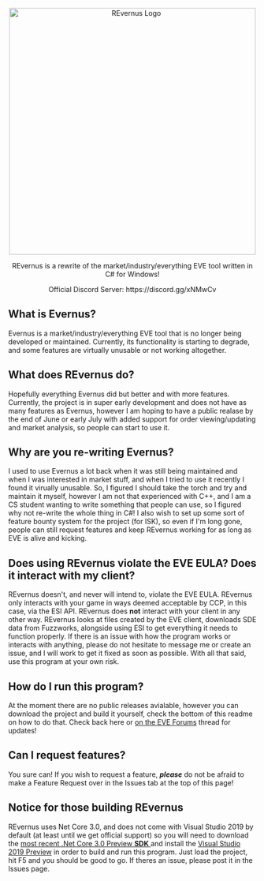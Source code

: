<p align="center">
  <img src="https://puu.sh/DIGKM/4276bf1022.png" alt="REvernus Logo" width="500"/>
</p>
<p align="center">
REvernus is a rewrite of the market/industry/everything EVE tool written in C# for Windows!
</p>
<p align="center" font-size: 3>
Official Discord Server: https://discord.gg/xNMwCv
</p>

## What is Evernus?
Evernus is a market/industry/everything EVE tool that is no longer being developed or maintained. Currently, its functionality is starting to degrade, and some features are virtually unusable or not working altogether.

## What does REvernus do?
Hopefully everything Evernus did but better and with more features. Currently, the project is in super early development and does not have as many features as Evernus, however I am hoping to have a public realase by the end of June or early July with added support for order viewing/updating and market analysis, so people can start to use it.

## Why are you re-writing Evernus?
I used to use Evernus a lot back when it was still being maintained and when I was interested in market stuff, and when I tried to use it recently I found it virually unusable. So, I figured I should take the torch and try and maintain it myself, however I am not that experienced with C++, and I am a CS student wanting to write something that people can use, so I figured why not re-write the whole thing in C#! I also wish to set up some sort of feature bounty system for the project (for ISK), so even if I'm long gone, people can still request features and keep REvernus working for as long as EVE is alive and kicking.

## Does using REvernus violate the EVE EULA? Does it interact with my client?
REvernus doesn't, and never will intend to, violate the EVE EULA. REvernus only interacts with your game in ways deemed acceptable by CCP, in this case, via the ESI API. REvernus does **not** interact with your client in any other way. REvernus looks at files created by the EVE client, downloads SDE data from Fuzzworks, alongside using ESI to get everything it needs to function properly. If there is an issue with how the program works or interacts with anything, please do not hesitate to message me or create an issue, and I will work to get it fixed as soon as possible. With all that said, use this program at your own risk.

## How do I run this program?
At the moment there are no public releases avialable, however you can download the project and build it yourself, check the bottom of this readme on how to do that. Check back here or [on the EVE Forums](https://forums.eveonline.com/t/revernus-release-null-evernus-re-written) thread for updates!

## Can I request features?
You sure can! If you wish to request a feature, ***please*** do not be afraid to make a Feature Request over in the Issues tab at the top of this page!

## Notice for those building REvernus
REvernus uses Net Core 3.0, and does not come with Visual Studio 2019 by default (at least until we get official support) so you will need to download the [most recent .Net Core 3.0 Preview **SDK** ](https://dotnet.microsoft.com/download/dotnet-core/3.0) and install the [Visual Studio 2019 Preview](https://visualstudio.microsoft.com/vs/preview/) in order to build and run this program. Just load the project, hit F5 and you should be good to go. If theres an issue, please post it in the Issues page.
